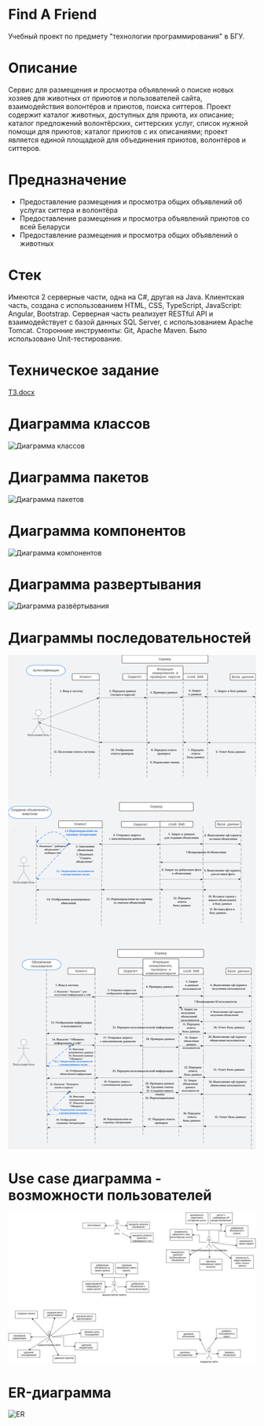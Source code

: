 # Find A Friend
Учебный проект по предмету "технологии программирования" в БГУ.

# Описание
Сервис для размещения и просмотра объявлений о поиске новых хозяев для животных от приютов и пользователей сайта, взаимодействия волонтёров и приютов, поиска ситтеров.
Проект содержит каталог животных, доступных для приюта, их описание; каталог предложений волонтёрских, ситтерских услуг, список нужной помощи для приютов; каталог приютов с их описаниями; проект является единой площадкой для объединения приютов, волонтёров и ситтеров.

# Предназначение
 - Предоставление размещения и просмотра общих объявлений об услугах ситтера и волонтёра
 - Предоставление размещения и просмотра объявлений приютов со всей Беларуси
 - Предоставление размещения и просмотра общих объявлений о животных

# Стек
Имеются 2 серверные части, одна на C#, другая на Java.
Клиентская часть, создана с использованием HTML, CSS, TypeScript, JavaScript: Angular, Bootstrap.
Серверная часть реализует RESTful API и взаимодействует с базой данных SQL Server, с использованием Apache Tomcat.
Сторонние инструменты: Git, Apache Maven. Было использовано Unit-тестирование.

# Техническое задание
[ТЗ.docx](https://github.com/ShTatti/find-a-friend/files/11590986/default.docx)

# Диаграмма классов
![Диаграмма классов](https://github.com/artemgalyan/find-a-friend/blob/main/backend/documentation/class-diagram.png)
# Диаграмма пакетов
![Диаграмма пакетов](https://github.com/artemgalyan/find-a-friend/blob/main/backend/documentation/package-diagram.png)

# Диаграмма компонентов
![Диаграмма компонентов](https://github.com/artemgalyan/find-a-friend/blob/main/backend/documentation/component-diagram.png)

# Диаграмма развертывания
![Диаграмма развёртывания](https://github.com/artemgalyan/find-a-friend/blob/main/backend/documentation/deployment-diagram.png)

# Диаграммы последовательностей
![3 сценария](https://github.com/artemgalyan/find-a-friend/blob/main/backend/documentation/sequence-diagram.png)

# Use case диаграмма - возможности пользователей
![Use case](https://github.com/artemgalyan/find-a-friend/blob/main/backend/documentation/usecase-diagram.jpg)

# ER-диаграмма
![ER](https://github.com/artemgalyan/find-a-friend/blob/main/backend/documentation/er-diagram.png)


